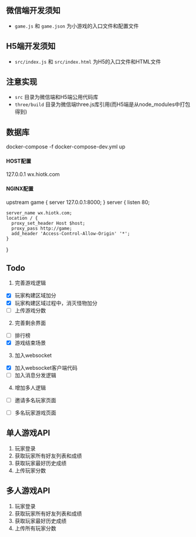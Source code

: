 ## 微信端开发须知

- `game.js` 和 `game.json` 为小游戏的入口文件和配置文件

## H5端开发须知

- `src/index.js` 和 `src/index.html` 为H5的入口文件和HTML文件

## 注意实现

- `src` 目录为微信端和H5端公用代码库
- `three/build` 目录为微信端three.js库引用(而H5端是从node_modules中打包得到)

## 数据库

  docker-compose -f docker-compose-dev.yml up

#### HOST配置

  127.0.0.1 wx.hiotk.com

#### NGINX配置

  upstream game {
      server 127.0.0.1:8000;
  }
  server {
    listen 80;

    server_name wx.hiotk.com;
    location / {
      proxy_set_header Host $host;
      proxy_pass http://game;
      add_header 'Access-Control-Allow-Origin' '*';
    }
  }

## Todo

1. 完善游戏逻辑

- [x] 玩家构建区域加分
- [x] 玩家构建区域过程中，消灭怪物加分
- [ ] 上传游戏分数

2. 完善剩余界面

- [ ] 排行榜
- [x] 游戏结束场景

3. 加入websocket

- [x] 加入websocket客户端代码
- [ ] 加入消息分发逻辑

4. 增加多人逻辑

- [ ] 邀请多名玩家页面
- [ ] 多名玩家游戏页面


## 单人游戏API

1. 玩家登录
2. 获取玩家所有好友列表和成绩
3. 获取玩家最好历史成绩
4. 上传玩家分数

## 多人游戏API

1. 玩家登录
2. 获取玩家所有好友列表和成绩
3. 获取玩家最好历史成绩
4. 上传所有玩家分数
